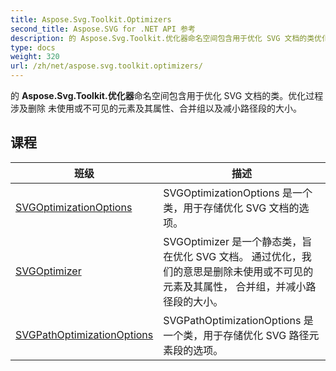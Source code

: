 ```yaml
---
title: Aspose.Svg.Toolkit.Optimizers
second_title: Aspose.SVG for .NET API 参考
description: 的 Aspose.Svg.Toolkit.优化器命名空间包含用于优化 SVG 文档的类优化过程涉及删除 未使用或不可见的元素及其属性合并组以及减小路径段的大小
type: docs
weight: 320
url: /zh/net/aspose.svg.toolkit.optimizers/
---
```

的 **Aspose.Svg.Toolkit.优化器**命名空间包含用于优化 SVG 文档的类。优化过程涉及删除 未使用或不可见的元素及其属性、合并组以及减小路径段的大小。

## 课程

| 班级 | 描述 |
| --- | --- |
| [SVGOptimizationOptions](./svgoptimizationoptions/) | SVGOptimizationOptions 是一个类，用于存储优化 SVG 文档的选项。 |
| [SVGOptimizer](./svgoptimizer/) | SVGOptimizer 是一个静态类，旨在优化 SVG 文档。 通过优化，我们的意思是删除未使用或不可见的元素及其属性， 合并组，并减小路径段的大小。 |
| [SVGPathOptimizationOptions](./svgpathoptimizationoptions/) | SVGPathOptimizationOptions 是一个类，用于存储优化 SVG 路径元素段的选项。 |



